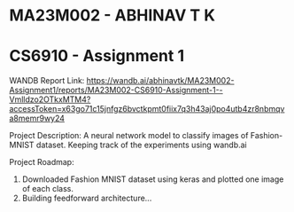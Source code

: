 # MA23M002 - ABHINAV T K
# CS6910 - Assignment 1 
WANDB Report Link: https://wandb.ai/abhinavtk/MA23M002-Assignment1/reports/MA23M002-CS6910-Assignment-1--Vmlldzo2OTkxMTM4?accessToken=x63go71c15jnfgz6bvctkpmt0fiix7q3h43aj0po4utb4zr8nbmqva8memr9wy24  <br>

Project Description:
A neural network model to classify images of Fashion-MNIST dataset. Keeping track of the experiments using wandb.ai

Project Roadmap:
1. Downloaded Fashion MNIST dataset using keras and plotted one image of each class.
2. Building feedforward architecture...
